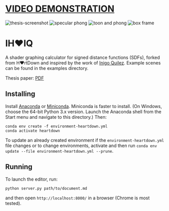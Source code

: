 # [VIDEO DEMONSTRATION](https://www.youtube.com/watch?v=WofSfaGkyDs)

![thesis-screenshot](https://user-images.githubusercontent.com/57759778/229257698-f7a526b0-f4bd-4356-b83d-72b5177b3838.png)
![specular phong](https://user-images.githubusercontent.com/57759778/233797570-670987a8-8ef8-4ff5-8f04-263d52f0774d.png)
![toon and phong](https://user-images.githubusercontent.com/57759778/233797589-5449b629-7a34-44de-8e4c-d280b73c85ef.png)
![box frame](https://user-images.githubusercontent.com/57759778/233797593-88a226e4-ae83-41e3-a987-39064e837b72.png)

# IH❤️IQ

A shader graphing calculator for signed distance functions (SDFs), forked from H❤️rtDown and inspired by the work of [Inigo Quilez](https://iquilezles.org/). Example scenes can be found in the examples directory.

Thesis paper: [PDF](https://github.com/HenroKriel/heartdown/files/11472474/ms_thesis.pdf)

## Installing

Install [Anaconda](https://www.anaconda.com/products/individual) or [Miniconda](https://docs.conda.io/en/latest/miniconda.html).
Miniconda is faster to install. (On Windows, choose the 64-bit Python 3.x version. Launch the Anaconda shell from the Start menu and navigate to this directory.)
Then:

    conda env create -f environment-heartdown.yml
    conda activate heartdown

To update an already created environment if the `environment-heartdown.yml` file changes or to change environments, activate and then run `conda env update --file environment-heartdown.yml --prune`.

## Running

To launch the editor, run:

    python server.py path/to/document.md

and then open `http://localhost:8000/` in a browser (Chrome is most tested).
